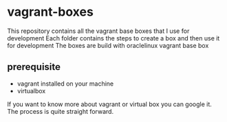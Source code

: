 # vagrant-boxes
This repository contains all the vagrant base boxes that I use for development
Each folder contains the steps to create a box and then use it for development
The boxes are build with oraclelinux vagrant base box

## prerequisite
- vagrant installed on your machine
- virtualbox

If you want to know more about vagrant or virtual box you can google it. 
The process is quite straight forward.

